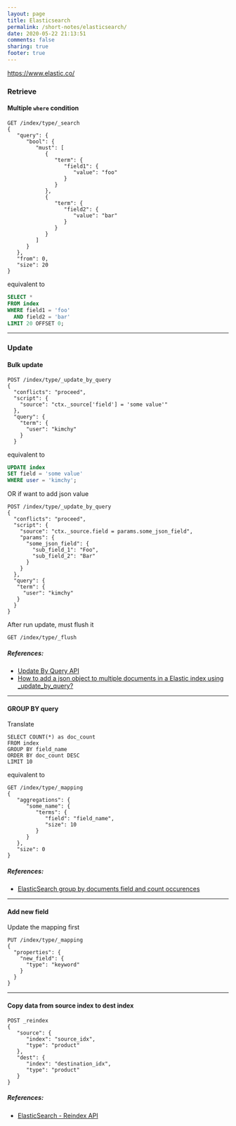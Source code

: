 ```yaml
---
layout: page
title: Elasticsearch   
permalink: /short-notes/elasticsearch/
date: 2020-05-22 21:13:51
comments: false
sharing: true
footer: true
---
```


https://www.elastic.co/

### Retrieve

#### Multiple `where` condition

```
GET /index/type/_search
{
   "query": {
      "bool": {
         "must": [
            {
               "term": {
                  "field1": {
                     "value": "foo"
                  }
               }
            },
            {
               "term": {
                  "field2": {
                     "value": "bar"
                  }
               }
            }
         ]
      }
   },
   "from": 0,
   "size": 20
}
```

equivalent to

```sql
SELECT *
FROM index
WHERE field1 = 'foo'
  AND field2 = 'bar'
LIMIT 20 OFFSET 0;
```

---

### Update

#### Bulk update

```
POST /index/type/_update_by_query
{
  "conflicts": "proceed",
  "script": {
    "source": "ctx._source['field'] = 'some value'"
  },
  "query": {
    "term": {
      "user": "kimchy"
    }
  }
```

equivalent to

```sql
UPDATE index
SET field = 'some value'
WHERE user = 'kimchy';
```

OR if want to add json value

```
POST /index/type/_update_by_query
{
  "conflicts": "proceed",
  "script": {
    "source": "ctx._source.field = params.some_json_field",
    "params": {
      "some_json_field": {
        "sub_field_1": "Foo",
        "sub_field_2": "Bar"
      }
    }
  },
  "query": {
   "term": {
     "user": "kimchy"
   }
  }
}
```

After run update, must flush it

```
GET /index/type/_flush
```

##### References:

- [Update By Query API](https://www.elastic.co/guide/en/elasticsearch/reference/current/docs-update-by-query.html)
- [How to add a json object to multiple documents in a Elastic index using _update_by_query?](https://stackoverflow.com/questions/46927871/how-to-add-a-json-object-to-multiple-documents-in-a-elastic-index-using-update/46930821#46930821)

---

#### GROUP BY query

Translate

```
SELECT COUNT(*) as doc_count
FROM index
GROUP BY field_name
ORDER BY doc_count DESC
LIMIT 10
```

equivalent to

```
GET /index/type/_mapping
{
   "aggregations": {
      "some_name": {
         "terms": {
            "field": "field_name",
            "size": 10
         }
      }
   },
   "size": 0
}
```

##### References:

- [ElasticSearch group by documents field and count occurences](https://stackoverflow.com/questions/58733898/elasticsearch-group-by-documents-field-and-count-occurences/58734262#58734262)

---

#### Add new field

Update the mapping first

```
PUT /index/type/_mapping
{
  "properties": {
    "new_field": {
      "type": "keyword"
    }
  }
}
```

----

#### Copy data from source index to dest index

```
POST _reindex
{
   "source": {
      "index": "source_idx",
      "type": "product"
   },
   "dest": {
      "index": "destination_idx",
      "type": "product"
   }
}
```

##### References:

- [ElasticSearch - Reindex API](https://www.elastic.co/guide/en/elasticsearch/reference/6.4/docs-reindex.html)
